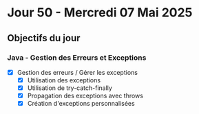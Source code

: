 # Jour 50 - Mercredi 07 Mai 2025

## Objectifs du jour

### Java - Gestion des Erreurs et Exceptions

- [X] Gestion des erreurs / Gérer les exceptions
  - [X] Utilisation des exceptions
  - [X] Utilisation de try-catch-finally
  - [X] Propagation des exceptions avec throws
  - [X] Création d'exceptions personnalisées

